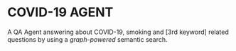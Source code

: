 # COVID-19 AGENT
A QA Agent answering about COVID-19, smoking and [3rd keyword] related questions by using a _graph-powered_ semantic search.
